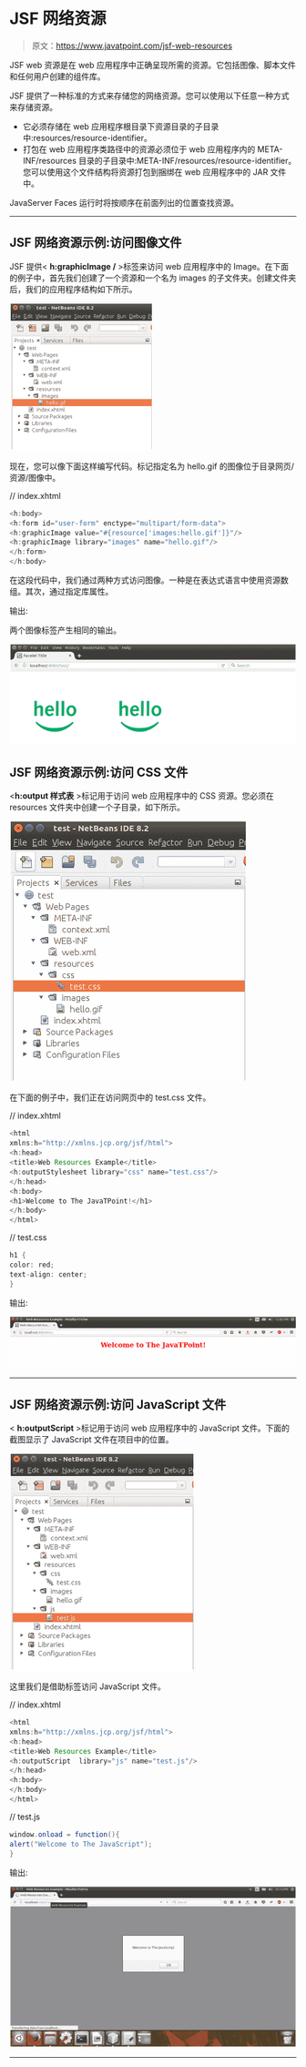 # JSF 网络资源

> 原文：<https://www.javatpoint.com/jsf-web-resources>

JSF web 资源是在 web 应用程序中正确呈现所需的资源。它包括图像、脚本文件和任何用户创建的组件库。

JSF 提供了一种标准的方式来存储您的网络资源。您可以使用以下任意一种方式来存储资源。

*   它必须存储在 web 应用程序根目录下资源目录的子目录中:resources/resource-identifier。
*   打包在 web 应用程序类路径中的资源必须位于 web 应用程序内的 META-INF/resources 目录的子目录中:META-INF/resources/resource-identifier。您可以使用这个文件结构将资源打包到捆绑在 web 应用程序中的 JAR 文件中。

JavaServer Faces 运行时将按顺序在前面列出的位置查找资源。

* * *

## JSF 网络资源示例:访问图像文件

JSF 提供< **h:graphicImage /** >标签来访问 web 应用程序中的 Image。在下面的例子中，首先我们创建了一个资源和一个名为 images 的子文件夹。创建文件夹后，我们的应用程序结构如下所示。

![JSF Web resources 1](img/3f5feb9f34aabf3a470398d5412acc57.png)

现在，您可以像下面这样编写代码。<graphicimage>标记指定名为 hello.gif 的图像位于目录网页/资源/图像中。</graphicimage>

// index.xhtml

```java
<h:body>
<h:form id="user-form" enctype="multipart/form-data">
<h:graphicImage value="#{resource['images:hello.gif']}"/>
<h:graphicImage library="images" name="hello.gif"/>
</h:form>
</h:body>

```

在这段代码中，我们通过两种方式访问图像。一种是在表达式语言中使用资源数组。其次，通过指定库属性。

输出:

两个图像标签产生相同的输出。

![JSF Web resources 2](img/a4a163be664ba28c135ada1dfeea900e.png)

## JSF 网络资源示例:访问 CSS 文件

<**h:output 样式表** >标记用于访问 web 应用程序中的 CSS 资源。您必须在 resources 文件夹中创建一个子目录，如下所示。

![JSF Web resources 3](img/f0c4d24dd3fec885551a9fc4ea1accb6.png)

在下面的例子中，我们正在访问网页中的 test.css 文件。

// index.xhtml

```java
<html 
xmlns:h="http://xmlns.jcp.org/jsf/html">
<h:head>
<title>Web Resources Example</title>
<h:outputStylesheet library="css" name="test.css"/>
</h:head>
<h:body>
<h1>Welcome to The JavaTPoint!</h1>
</h:body>
</html>

```

// test.css

```java
h1 {
color: red;
text-align: center;
}

```

输出:

![JSF Web resources 4](img/2d007123c58c65e2f7ede618dfcf6378.png)

* * *

## JSF 网络资源示例:访问 JavaScript 文件

< **h:outputScript** >标记用于访问 web 应用程序中的 JavaScript 文件。下面的截图显示了 JavaScript 文件在项目中的位置。

![JSF Web resources 5](img/8a0bef3eb948111831c7fa2c369de37f.png)

这里我们是借助<outputscript>标签访问 JavaScript 文件。</outputscript>

// index.xhtml

```java
<html 
xmlns:h="http://xmlns.jcp.org/jsf/html">
<h:head>
<title>Web Resources Example</title>
<h:outputScript  library="js" name="test.js"/>
</h:head>
<h:body>
</h:body>
</html>

```

// test.js

```java
window.onload = function(){
alert("Welcome to The JavaScript");
}

```

输出:

![JSF Web resources 6](img/492367f4b64f9696c17df57982d43cef.png)

* * *